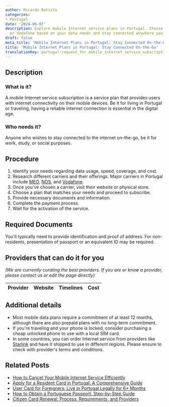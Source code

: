 ```yaml
---
author: Ricardo Batista
categories:
- Portugal
date: '2024-06-07'
description: Explore mobile Internet service plans in Portugal. Choose from MEO, NOS,
  or Vodafone based on your data needs and stay connected anywhere you go.
draft: false
meta_title: 'Mobile Internet Plans in Portugal: Stay Connected On-the-Go'
title: 'Mobile Internet Plans in Portugal: Stay Connected On-the-Go'
translationKey: portugal-request_for_mobile_internet_service_subscription
---
```


## Description
### What is it?
A mobile Internet service subscription is a service plan that provides users with internet connectivity on their mobile devices. Be it for living in Portugal or traveling, having a reliable Internet connection is essential in the digital age.

### Who needs it?
Anyone who wishes to stay connected to the internet on-the-go, be it for work, study, or social purposes.

## Procedure
1. Identify your needs regarding data usage, speed, coverage, and cost.
2. Research different carriers and their offerings. Major carriers in Portugal include [MEO](https://www.meo.pt/), [NOS](https://www.nos.pt/), and [Vodafone](https://www.vodafone.pt/).
3. Once you've chosen a carrier, visit their website or physical store.
4. Choose a plan that matches your needs and proceed to subscribe.
5. Provide necessary documents and information.
6. Complete the payment process.
7. Wait for the activation of the service.

## Required Documents
You'll typically need to provide identification and proof of address. For non-residents, presentation of passport or an equivalent ID may be required. 

## Providers that can do it for you

_(We are currently curating the best providers. If you are or know a provider, please contact us or edit the page directly)_

| Provider        |     Website     |     Timelines    |       Cost      |
| --------------- | --------------- |  :-------------: | :-------------: |

## Additional details
* Most mobile data plans require a commitment of at least 12 months, although there are also prepaid plans with no long-term commitment.
* If you're traveling and your phone is locked, consider purchasing a cheap unlocked phone to use with a local SIM card.
* In some countries, you can order Internet service from providers like [Starlink](https://www.starlink.com/) and have it shipped to use in different regions. Please ensure to check with provider's terms and conditions.


## Related Posts

- [How to Cancel Your Mobile Internet Service Efficiently](https://tramitit.com/guides/portugal/cancellation_of_mobile_internet_service/)
- [Apply for a Resident Card in Portugal: A Comprehensive Guide](https://tramitit.com/guides/portugal/request_for_resident_card_for_foreign_citizens/)
- [User Card for Foreigners: Live in Portugal Legally for 6+ Months](https://tramitit.com/guides/portugal/request_for_user_card_for_foreigners/)
- [How to Obtain a Portuguese Passport: Step-by-Step Guide](https://tramitit.com/guides/portugal/request_for_portuguese_passport/)
- [Citizen Card Renewal: Process, Requirements, and Providers](https://tramitit.com/guides/portugal/renewal_of_citizen_card/)